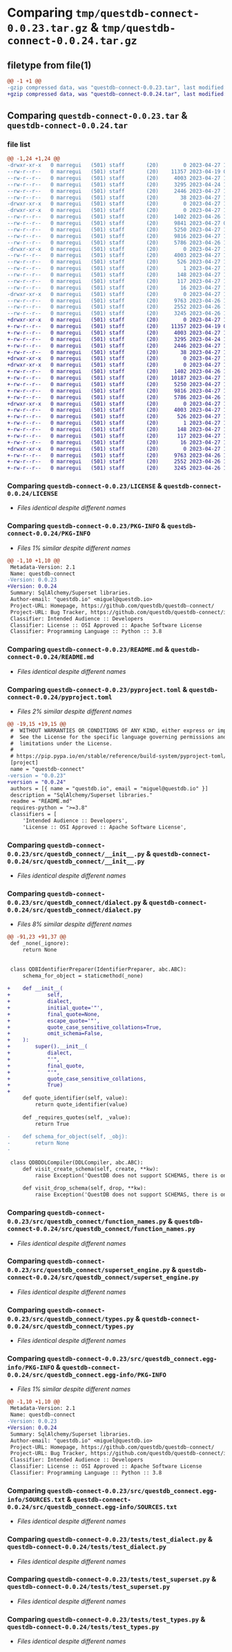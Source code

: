 # Comparing `tmp/questdb-connect-0.0.23.tar.gz` & `tmp/questdb-connect-0.0.24.tar.gz`

## filetype from file(1)

```diff
@@ -1 +1 @@
-gzip compressed data, was "questdb-connect-0.0.23.tar", last modified: Thu Apr 27 10:13:52 2023, max compression
+gzip compressed data, was "questdb-connect-0.0.24.tar", last modified: Thu Apr 27 10:40:34 2023, max compression
```

## Comparing `questdb-connect-0.0.23.tar` & `questdb-connect-0.0.24.tar`

### file list

```diff
@@ -1,24 +1,24 @@
-drwxr-xr-x   0 marregui   (501) staff       (20)        0 2023-04-27 10:13:52.269573 questdb-connect-0.0.23/
--rw-r--r--   0 marregui   (501) staff       (20)    11357 2023-04-19 08:13:39.000000 questdb-connect-0.0.23/LICENSE
--rw-r--r--   0 marregui   (501) staff       (20)     4003 2023-04-27 10:13:52.269387 questdb-connect-0.0.23/PKG-INFO
--rw-r--r--   0 marregui   (501) staff       (20)     3295 2023-04-24 12:57:30.000000 questdb-connect-0.0.23/README.md
--rw-r--r--   0 marregui   (501) staff       (20)     2446 2023-04-27 10:13:29.000000 questdb-connect-0.0.23/pyproject.toml
--rw-r--r--   0 marregui   (501) staff       (20)       38 2023-04-27 10:13:52.269622 questdb-connect-0.0.23/setup.cfg
-drwxr-xr-x   0 marregui   (501) staff       (20)        0 2023-04-27 10:13:52.259447 questdb-connect-0.0.23/src/
-drwxr-xr-x   0 marregui   (501) staff       (20)        0 2023-04-27 10:13:52.261652 questdb-connect-0.0.23/src/questdb_connect/
--rw-r--r--   0 marregui   (501) staff       (20)     1402 2023-04-26 17:37:24.000000 questdb-connect-0.0.23/src/questdb_connect/__init__.py
--rw-r--r--   0 marregui   (501) staff       (20)     9841 2023-04-27 09:01:14.000000 questdb-connect-0.0.23/src/questdb_connect/dialect.py
--rw-r--r--   0 marregui   (501) staff       (20)     5250 2023-04-27 10:02:14.000000 questdb-connect-0.0.23/src/questdb_connect/function_names.py
--rw-r--r--   0 marregui   (501) staff       (20)     9816 2023-04-27 10:07:30.000000 questdb-connect-0.0.23/src/questdb_connect/superset_engine.py
--rw-r--r--   0 marregui   (501) staff       (20)     5786 2023-04-26 17:30:43.000000 questdb-connect-0.0.23/src/questdb_connect/types.py
-drwxr-xr-x   0 marregui   (501) staff       (20)        0 2023-04-27 10:13:52.267125 questdb-connect-0.0.23/src/questdb_connect.egg-info/
--rw-r--r--   0 marregui   (501) staff       (20)     4003 2023-04-27 10:13:52.000000 questdb-connect-0.0.23/src/questdb_connect.egg-info/PKG-INFO
--rw-r--r--   0 marregui   (501) staff       (20)      526 2023-04-27 10:13:52.000000 questdb-connect-0.0.23/src/questdb_connect.egg-info/SOURCES.txt
--rw-r--r--   0 marregui   (501) staff       (20)        1 2023-04-27 10:13:52.000000 questdb-connect-0.0.23/src/questdb_connect.egg-info/dependency_links.txt
--rw-r--r--   0 marregui   (501) staff       (20)      148 2023-04-27 10:13:52.000000 questdb-connect-0.0.23/src/questdb_connect.egg-info/entry_points.txt
--rw-r--r--   0 marregui   (501) staff       (20)      117 2023-04-27 10:13:52.000000 questdb-connect-0.0.23/src/questdb_connect.egg-info/requires.txt
--rw-r--r--   0 marregui   (501) staff       (20)       16 2023-04-27 10:13:52.000000 questdb-connect-0.0.23/src/questdb_connect.egg-info/top_level.txt
-drwxr-xr-x   0 marregui   (501) staff       (20)        0 2023-04-27 10:13:52.268805 questdb-connect-0.0.23/tests/
--rw-r--r--   0 marregui   (501) staff       (20)     9763 2023-04-26 11:45:04.000000 questdb-connect-0.0.23/tests/test_dialect.py
--rw-r--r--   0 marregui   (501) staff       (20)     2552 2023-04-26 13:30:18.000000 questdb-connect-0.0.23/tests/test_superset.py
--rw-r--r--   0 marregui   (501) staff       (20)     3245 2023-04-26 12:12:01.000000 questdb-connect-0.0.23/tests/test_types.py
+drwxr-xr-x   0 marregui   (501) staff       (20)        0 2023-04-27 10:40:34.698472 questdb-connect-0.0.24/
+-rw-r--r--   0 marregui   (501) staff       (20)    11357 2023-04-19 08:13:39.000000 questdb-connect-0.0.24/LICENSE
+-rw-r--r--   0 marregui   (501) staff       (20)     4003 2023-04-27 10:40:34.698341 questdb-connect-0.0.24/PKG-INFO
+-rw-r--r--   0 marregui   (501) staff       (20)     3295 2023-04-24 12:57:30.000000 questdb-connect-0.0.24/README.md
+-rw-r--r--   0 marregui   (501) staff       (20)     2446 2023-04-27 10:40:23.000000 questdb-connect-0.0.24/pyproject.toml
+-rw-r--r--   0 marregui   (501) staff       (20)       38 2023-04-27 10:40:34.698513 questdb-connect-0.0.24/setup.cfg
+drwxr-xr-x   0 marregui   (501) staff       (20)        0 2023-04-27 10:40:34.694607 questdb-connect-0.0.24/src/
+drwxr-xr-x   0 marregui   (501) staff       (20)        0 2023-04-27 10:40:34.696497 questdb-connect-0.0.24/src/questdb_connect/
+-rw-r--r--   0 marregui   (501) staff       (20)     1402 2023-04-26 17:37:24.000000 questdb-connect-0.0.24/src/questdb_connect/__init__.py
+-rw-r--r--   0 marregui   (501) staff       (20)    10187 2023-04-27 10:40:05.000000 questdb-connect-0.0.24/src/questdb_connect/dialect.py
+-rw-r--r--   0 marregui   (501) staff       (20)     5250 2023-04-27 10:02:14.000000 questdb-connect-0.0.24/src/questdb_connect/function_names.py
+-rw-r--r--   0 marregui   (501) staff       (20)     9816 2023-04-27 10:07:30.000000 questdb-connect-0.0.24/src/questdb_connect/superset_engine.py
+-rw-r--r--   0 marregui   (501) staff       (20)     5786 2023-04-26 17:30:43.000000 questdb-connect-0.0.24/src/questdb_connect/types.py
+drwxr-xr-x   0 marregui   (501) staff       (20)        0 2023-04-27 10:40:34.697431 questdb-connect-0.0.24/src/questdb_connect.egg-info/
+-rw-r--r--   0 marregui   (501) staff       (20)     4003 2023-04-27 10:40:34.000000 questdb-connect-0.0.24/src/questdb_connect.egg-info/PKG-INFO
+-rw-r--r--   0 marregui   (501) staff       (20)      526 2023-04-27 10:40:34.000000 questdb-connect-0.0.24/src/questdb_connect.egg-info/SOURCES.txt
+-rw-r--r--   0 marregui   (501) staff       (20)        1 2023-04-27 10:40:34.000000 questdb-connect-0.0.24/src/questdb_connect.egg-info/dependency_links.txt
+-rw-r--r--   0 marregui   (501) staff       (20)      148 2023-04-27 10:40:34.000000 questdb-connect-0.0.24/src/questdb_connect.egg-info/entry_points.txt
+-rw-r--r--   0 marregui   (501) staff       (20)      117 2023-04-27 10:40:34.000000 questdb-connect-0.0.24/src/questdb_connect.egg-info/requires.txt
+-rw-r--r--   0 marregui   (501) staff       (20)       16 2023-04-27 10:40:34.000000 questdb-connect-0.0.24/src/questdb_connect.egg-info/top_level.txt
+drwxr-xr-x   0 marregui   (501) staff       (20)        0 2023-04-27 10:40:34.698070 questdb-connect-0.0.24/tests/
+-rw-r--r--   0 marregui   (501) staff       (20)     9763 2023-04-26 11:45:04.000000 questdb-connect-0.0.24/tests/test_dialect.py
+-rw-r--r--   0 marregui   (501) staff       (20)     2552 2023-04-26 13:30:18.000000 questdb-connect-0.0.24/tests/test_superset.py
+-rw-r--r--   0 marregui   (501) staff       (20)     3245 2023-04-26 12:12:01.000000 questdb-connect-0.0.24/tests/test_types.py
```

### Comparing `questdb-connect-0.0.23/LICENSE` & `questdb-connect-0.0.24/LICENSE`

 * *Files identical despite different names*

### Comparing `questdb-connect-0.0.23/PKG-INFO` & `questdb-connect-0.0.24/PKG-INFO`

 * *Files 1% similar despite different names*

```diff
@@ -1,10 +1,10 @@
 Metadata-Version: 2.1
 Name: questdb-connect
-Version: 0.0.23
+Version: 0.0.24
 Summary: SqlAlchemy/Superset libraries.
 Author-email: "questdb.io" <miguel@questdb.io>
 Project-URL: Homepage, https://github.com/questdb/questdb-connect/
 Project-URL: Bug Tracker, https://github.com/questdb/questdb-connect/issues/
 Classifier: Intended Audience :: Developers
 Classifier: License :: OSI Approved :: Apache Software License
 Classifier: Programming Language :: Python :: 3.8
```

### Comparing `questdb-connect-0.0.23/README.md` & `questdb-connect-0.0.24/README.md`

 * *Files identical despite different names*

### Comparing `questdb-connect-0.0.23/pyproject.toml` & `questdb-connect-0.0.24/pyproject.toml`

 * *Files 2% similar despite different names*

```diff
@@ -19,15 +19,15 @@
 #  WITHOUT WARRANTIES OR CONDITIONS OF ANY KIND, either express or implied.
 #  See the License for the specific language governing permissions and
 #  limitations under the License.
 #
 # https://pip.pypa.io/en/stable/reference/build-system/pyproject-toml/
 [project]
 name = "questdb-connect"
-version = "0.0.23"
+version = "0.0.24"
 authors = [{ name = "questdb.io", email = "miguel@questdb.io" }]
 description = "SqlAlchemy/Superset libraries."
 readme = "README.md"
 requires-python = ">=3.8"
 classifiers = [
     'Intended Audience :: Developers',
     'License :: OSI Approved :: Apache Software License',
```

### Comparing `questdb-connect-0.0.23/src/questdb_connect/__init__.py` & `questdb-connect-0.0.24/src/questdb_connect/__init__.py`

 * *Files identical despite different names*

### Comparing `questdb-connect-0.0.23/src/questdb_connect/dialect.py` & `questdb-connect-0.0.24/src/questdb_connect/dialect.py`

 * *Files 8% similar despite different names*

```diff
@@ -91,23 +91,37 @@
 def _none(_ignore):
     return None
 
 
 class QDBIdentifierPreparer(IdentifierPreparer, abc.ABC):
     schema_for_object = staticmethod(_none)
 
+    def __init__(
+            self,
+            dialect,
+            initial_quote='"',
+            final_quote=None,
+            escape_quote='"',
+            quote_case_sensitive_collations=True,
+            omit_schema=False,
+    ):
+        super().__init__(
+            dialect,
+            "'",
+            final_quote,
+            "'",
+            quote_case_sensitive_collations,
+            True)
+
     def quote_identifier(self, value):
         return quote_identifier(value)
 
     def _requires_quotes(self, _value):
         return True
 
-    def schema_for_object(self, _obj):
-        return None
-
 
 class QDBDDLCompiler(DDLCompiler, abc.ABC):
     def visit_create_schema(self, create, **kw):
         raise Exception('QuestDB does not support SCHEMAS, there is only "public"')
 
     def visit_drop_schema(self, drop, **kw):
         raise Exception('QuestDB does not support SCHEMAS, there is only "public"')
```

### Comparing `questdb-connect-0.0.23/src/questdb_connect/function_names.py` & `questdb-connect-0.0.24/src/questdb_connect/function_names.py`

 * *Files identical despite different names*

### Comparing `questdb-connect-0.0.23/src/questdb_connect/superset_engine.py` & `questdb-connect-0.0.24/src/questdb_connect/superset_engine.py`

 * *Files identical despite different names*

### Comparing `questdb-connect-0.0.23/src/questdb_connect/types.py` & `questdb-connect-0.0.24/src/questdb_connect/types.py`

 * *Files identical despite different names*

### Comparing `questdb-connect-0.0.23/src/questdb_connect.egg-info/PKG-INFO` & `questdb-connect-0.0.24/src/questdb_connect.egg-info/PKG-INFO`

 * *Files 1% similar despite different names*

```diff
@@ -1,10 +1,10 @@
 Metadata-Version: 2.1
 Name: questdb-connect
-Version: 0.0.23
+Version: 0.0.24
 Summary: SqlAlchemy/Superset libraries.
 Author-email: "questdb.io" <miguel@questdb.io>
 Project-URL: Homepage, https://github.com/questdb/questdb-connect/
 Project-URL: Bug Tracker, https://github.com/questdb/questdb-connect/issues/
 Classifier: Intended Audience :: Developers
 Classifier: License :: OSI Approved :: Apache Software License
 Classifier: Programming Language :: Python :: 3.8
```

### Comparing `questdb-connect-0.0.23/src/questdb_connect.egg-info/SOURCES.txt` & `questdb-connect-0.0.24/src/questdb_connect.egg-info/SOURCES.txt`

 * *Files identical despite different names*

### Comparing `questdb-connect-0.0.23/tests/test_dialect.py` & `questdb-connect-0.0.24/tests/test_dialect.py`

 * *Files identical despite different names*

### Comparing `questdb-connect-0.0.23/tests/test_superset.py` & `questdb-connect-0.0.24/tests/test_superset.py`

 * *Files identical despite different names*

### Comparing `questdb-connect-0.0.23/tests/test_types.py` & `questdb-connect-0.0.24/tests/test_types.py`

 * *Files identical despite different names*

